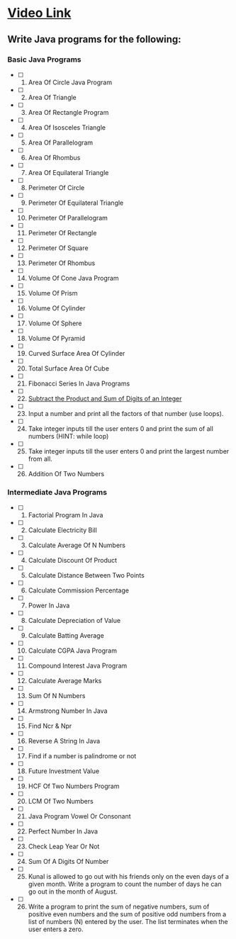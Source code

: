 # [Video Link](https://youtu.be/ldYLYRNaucM)
## Write Java programs for the following: 

### Basic Java Programs
- [ ] 1. Area Of Circle Java Program
- [ ] 2. Area Of Triangle
- [ ] 3. Area Of Rectangle Program 
- [ ] 4. Area Of Isosceles Triangle 
- [ ] 5. Area Of Parallelogram
- [ ] 6. Area Of Rhombus
- [ ] 7. Area Of Equilateral Triangle
- [ ] 8. Perimeter Of Circle
- [ ] 9. Perimeter Of Equilateral Triangle
- [ ] 10. Perimeter Of Parallelogram
- [ ] 11. Perimeter Of Rectangle
- [ ] 12. Perimeter Of Square
- [ ] 13. Perimeter Of Rhombus
- [ ] 14. Volume Of Cone Java Program
- [ ] 15. Volume Of Prism
- [ ] 16. Volume Of Cylinder
- [ ] 17. Volume Of Sphere
- [ ] 18. Volume Of Pyramid
- [ ] 19. Curved Surface Area Of Cylinder
- [ ] 20. Total Surface Area Of Cube
- [ ] 21. Fibonacci Series In Java Programs
- [ ] 22. [Subtract the Product and Sum of Digits of an Integer](https://leetcode.com/problems/subtract-the-product-and-sum-of-digits-of-an-integer/)
- [ ] 23. Input a number and print all the factors of that number (use loops).
- [ ] 24. Take integer inputs till the user enters 0 and print the sum of all numbers
(HINT: while loop)
- [ ] 25. Take integer inputs till the user enters 0 and print the largest number from
all.
- [ ] 26. Addition Of Two Numbers

### Intermediate Java Programs
- [ ] 1. Factorial Program In Java
- [ ] 2. Calculate Electricity Bill
- [ ] 3. Calculate Average Of N Numbers
- [ ] 4. Calculate Discount Of Product
- [ ] 5. Calculate Distance Between Two Points 
- [ ] 6. Calculate Commission Percentage
- [ ] 7. Power In Java
- [ ] 8. Calculate Depreciation of Value
- [ ] 9. Calculate Batting Average
- [ ] 10. Calculate CGPA Java Program
- [ ] 11. Compound Interest Java Program
- [ ] 12. Calculate Average Marks
- [ ] 13. Sum Of N Numbers
- [ ] 14. Armstrong Number In Java
- [ ] 15. Find Ncr & Npr
- [ ] 16. Reverse A String In Java
- [ ] 17. Find if a number is palindrome or not 
- [ ] 18. Future Investment Value
- [ ] 19. HCF Of Two Numbers Program
- [ ] 20. LCM Of Two Numbers
- [ ] 21. Java Program Vowel Or Consonant 
- [ ] 22. Perfect Number In Java
- [ ] 23. Check Leap Year Or Not
- [ ] 24. Sum Of A Digits Of Number
- [ ] 25. Kunal is allowed to go out with his friends only on the even days of a given month. Write a program to count the number of days he can go out in the month of August.
- [ ] 26. Write a program to print the sum of negative numbers, sum of positive even numbers and the sum of positive odd numbers from a list of numbers (N) entered by the user. The list terminates when the user enters a zero.
